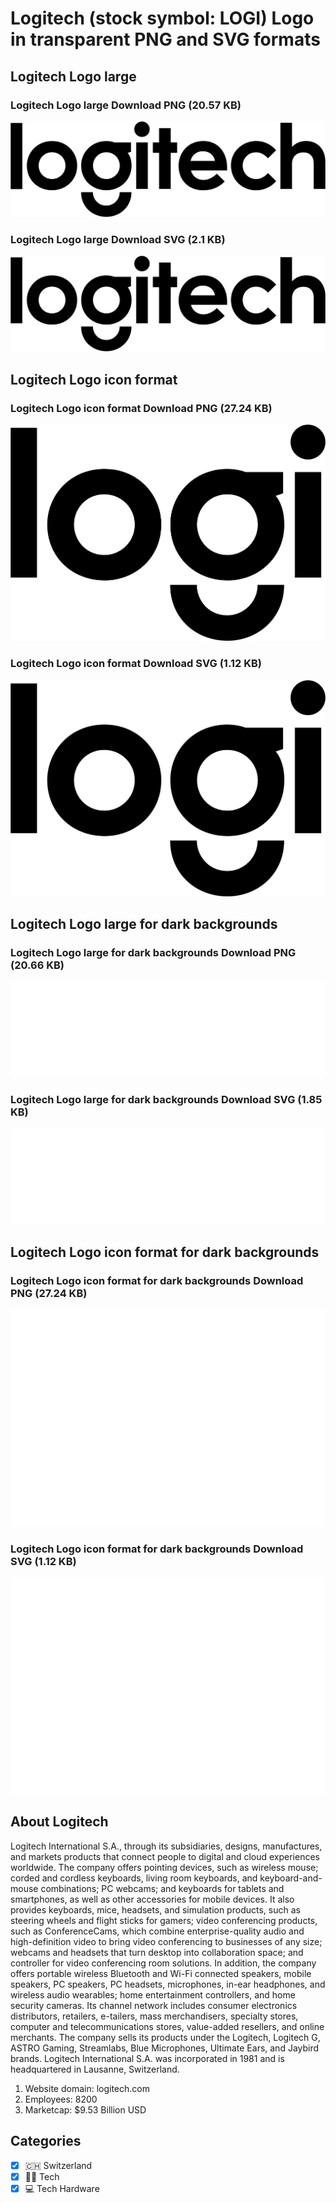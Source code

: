 # Logitech (stock symbol: LOGI) Logo in transparent PNG and SVG formats

## Logitech Logo large

### Logitech Logo large Download PNG (20.57 KB)

![Logitech Logo large Download PNG (20.57 KB)](/img/orig/LOGI_BIG-f338ac0e.png)

### Logitech Logo large Download SVG (2.1 KB)

![Logitech Logo large Download SVG (2.1 KB)](/img/orig/LOGI_BIG-a23037b8.svg)

## Logitech Logo icon format

### Logitech Logo icon format Download PNG (27.24 KB)

![Logitech Logo icon format Download PNG (27.24 KB)](/img/orig/LOGI-50d54b0c.png)

### Logitech Logo icon format Download SVG (1.12 KB)

![Logitech Logo icon format Download SVG (1.12 KB)](/img/orig/LOGI-1e718008.svg)

## Logitech Logo large for dark backgrounds

### Logitech Logo large for dark backgrounds Download PNG (20.66 KB)

![Logitech Logo large for dark backgrounds Download PNG (20.66 KB)](/img/orig/LOGI_BIG.D-3f288e21.png)

### Logitech Logo large for dark backgrounds Download SVG (1.85 KB)

![Logitech Logo large for dark backgrounds Download SVG (1.85 KB)](/img/orig/LOGI_BIG.D-ce3dab84.svg)

## Logitech Logo icon format for dark backgrounds

### Logitech Logo icon format for dark backgrounds Download PNG (27.24 KB)

![Logitech Logo icon format for dark backgrounds Download PNG (27.24 KB)](/img/orig/LOGI.D-dc543d24.png)

### Logitech Logo icon format for dark backgrounds Download SVG (1.12 KB)

![Logitech Logo icon format for dark backgrounds Download SVG (1.12 KB)](/img/orig/LOGI.D-cbe1d512.svg)

## About Logitech

Logitech International S.A., through its subsidiaries, designs, manufactures, and markets products that connect people to digital and cloud experiences worldwide. The company offers pointing devices, such as wireless mouse; corded and cordless keyboards, living room keyboards, and keyboard-and-mouse combinations; PC webcams; and keyboards for tablets and smartphones, as well as other accessories for mobile devices. It also provides keyboards, mice, headsets, and simulation products, such as steering wheels and flight sticks for gamers; video conferencing products, such as ConferenceCams, which combine enterprise-quality audio and high-definition video to bring video conferencing to businesses of any size; webcams and headsets that turn desktop into collaboration space; and controller for video conferencing room solutions. In addition, the company offers portable wireless Bluetooth and Wi-Fi connected speakers, mobile speakers, PC speakers, PC headsets, microphones, in-ear headphones, and wireless audio wearables; home entertainment controllers, and home security cameras. Its channel network includes consumer electronics distributors, retailers, e-tailers, mass merchandisers, specialty stores, computer and telecommunications stores, value-added resellers, and online merchants. The company sells its products under the Logitech, Logitech G, ASTRO Gaming, Streamlabs, Blue Microphones, Ultimate Ears, and Jaybird brands. Logitech International S.A. was incorporated in 1981 and is headquartered in Lausanne, Switzerland.

1. Website domain: logitech.com
2. Employees: 8200
3. Marketcap: $9.53 Billion USD


## Categories
- [x] 🇨🇭 Switzerland
- [x] 👩‍💻 Tech
- [x] 💻 Tech Hardware
